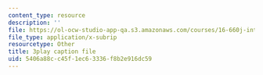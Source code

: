 ```yaml
---
content_type: resource
description: ''
file: https://ol-ocw-studio-app-qa.s3.amazonaws.com/courses/16-660j-introduction-to-lean-six-sigma-methods-january-iap-2012/5406a88cc45f1ec63336f8b2e916dc59_hQRfikgHzdg.srt
file_type: application/x-subrip
resourcetype: Other
title: 3play caption file
uid: 5406a88c-c45f-1ec6-3336-f8b2e916dc59
---
```

